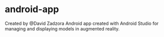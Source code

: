 # android-app
Created by @David Zadzora
Android app created with Android Studio for managing and displaying models in augmented reality.
